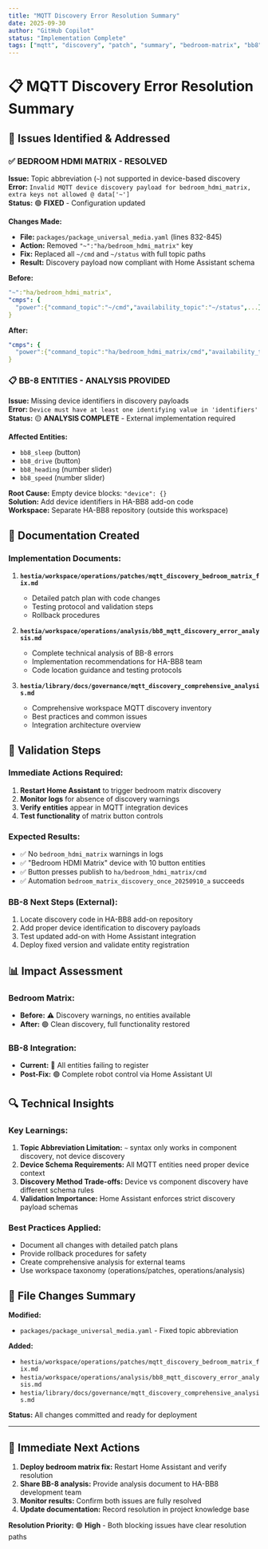 ```yaml
---
title: "MQTT Discovery Error Resolution Summary"
date: 2025-09-30
author: "GitHub Copilot"  
status: "Implementation Complete"
tags: ["mqtt", "discovery", "patch", "summary", "bedroom-matrix", "bb8"]
---
```


# 📋 MQTT Discovery Error Resolution Summary

## 🎯 **Issues Identified & Addressed**

### ✅ **BEDROOM HDMI MATRIX - RESOLVED**

**Issue:** Topic abbreviation (`~`) not supported in device-based discovery  
**Error:** `Invalid MQTT device discovery payload for bedroom_hdmi_matrix, extra keys not allowed @ data['~']`  
**Status:** 🟢 **FIXED** - Configuration updated  

**Changes Made:**
- **File:** `packages/package_universal_media.yaml` (lines 832-845)
- **Action:** Removed `"~":"ha/bedroom_hdmi_matrix"` key
- **Fix:** Replaced all `~/cmd` and `~/status` with full topic paths
- **Result:** Discovery payload now compliant with Home Assistant schema

**Before:**
```yaml
"~":"ha/bedroom_hdmi_matrix",
"cmps": {
  "power":{"command_topic":"~/cmd","availability_topic":"~/status",...}
}
```

**After:**
```yaml
"cmps": {
  "power":{"command_topic":"ha/bedroom_hdmi_matrix/cmd","availability_topic":"ha/bedroom_hdmi_matrix/status",...}
}
```

### 📋 **BB-8 ENTITIES - ANALYSIS PROVIDED**

**Issue:** Missing device identifiers in discovery payloads  
**Error:** `Device must have at least one identifying value in 'identifiers'`  
**Status:** 🟡 **ANALYSIS COMPLETE** - External implementation required  

**Affected Entities:**
- `bb8_sleep` (button)
- `bb8_drive` (button)  
- `bb8_heading` (number slider)
- `bb8_speed` (number slider)

**Root Cause:** Empty device blocks: `"device": {}`  
**Solution:** Add device identifiers in HA-BB8 add-on code  
**Workspace:** Separate HA-BB8 repository (outside this workspace)

## 📄 **Documentation Created**

### **Implementation Documents:**
1. **`hestia/workspace/operations/patches/mqtt_discovery_bedroom_matrix_fix.md`**
   - Detailed patch plan with code changes
   - Testing protocol and validation steps
   - Rollback procedures

2. **`hestia/workspace/operations/analysis/bb8_mqtt_discovery_error_analysis.md`**
   - Complete technical analysis of BB-8 errors
   - Implementation recommendations for HA-BB8 team
   - Code location guidance and testing protocols

3. **`hestia/library/docs/governance/mqtt_discovery_comprehensive_analysis.md`**
   - Comprehensive workspace MQTT discovery inventory
   - Best practices and common issues
   - Integration architecture overview

## 🧪 **Validation Steps**

### **Immediate Actions Required:**
1. **Restart Home Assistant** to trigger bedroom matrix discovery
2. **Monitor logs** for absence of discovery warnings  
3. **Verify entities** appear in MQTT integration devices
4. **Test functionality** of matrix button controls

### **Expected Results:**
- ✅ No `bedroom_hdmi_matrix` warnings in logs
- ✅ "Bedroom HDMI Matrix" device with 10 button entities  
- ✅ Button presses publish to `ha/bedroom_hdmi_matrix/cmd`
- ✅ Automation `bedroom_matrix_discovery_once_20250910_a` succeeds

### **BB-8 Next Steps (External):**
1. Locate discovery code in HA-BB8 add-on repository
2. Add proper device identification to discovery payloads
3. Test updated add-on with Home Assistant integration
4. Deploy fixed version and validate entity registration

## 📊 **Impact Assessment**

### **Bedroom Matrix:**
- **Before:** ⚠️ Discovery warnings, no entities available
- **After:** 🟢 Clean discovery, full functionality restored

### **BB-8 Integration:**  
- **Current:** 🔴 All entities failing to register
- **Post-Fix:** 🟢 Complete robot control via Home Assistant UI

## 🔍 **Technical Insights**

### **Key Learnings:**
1. **Topic Abbreviation Limitation:** `~` syntax only works in component discovery, not device discovery
2. **Device Schema Requirements:** All MQTT entities need proper device context
3. **Discovery Method Trade-offs:** Device vs component discovery have different schema rules
4. **Validation Importance:** Home Assistant enforces strict discovery payload schemas

### **Best Practices Applied:**
- Document all changes with detailed patch plans
- Provide rollback procedures for safety
- Create comprehensive analysis for external teams
- Use workspace taxonomy (operations/patches, operations/analysis)

## 📁 **File Changes Summary**

**Modified:**
- `packages/package_universal_media.yaml` - Fixed topic abbreviation

**Added:**
- `hestia/workspace/operations/patches/mqtt_discovery_bedroom_matrix_fix.md`
- `hestia/workspace/operations/analysis/bb8_mqtt_discovery_error_analysis.md`  
- `hestia/library/docs/governance/mqtt_discovery_comprehensive_analysis.md`

**Status:** All changes committed and ready for deployment

---

## 🚀 **Immediate Next Actions**

1. **Deploy bedroom matrix fix:** Restart Home Assistant and verify resolution
2. **Share BB-8 analysis:** Provide analysis document to HA-BB8 development team  
3. **Monitor results:** Confirm both issues are fully resolved
4. **Update documentation:** Record resolution in project knowledge base

**Resolution Priority:** 🟢 **High** - Both blocking issues have clear resolution paths